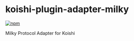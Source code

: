 # koishi-plugin-adapter-milky

[![npm](https://img.shields.io/npm/v/koishi-plugin-adapter-milky?style=flat-square)](https://www.npmjs.com/package/koishi-plugin-adapter-milky)

Milky Protocol Adapter for Koishi
